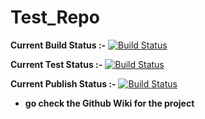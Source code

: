 # Test_Repo
**Current Build Status    :-**
[![Build Status](http://34.217.65.13:8080/buildStatus/icon?job=Develop_Build)](http://34.217.65.13:8080/job/Develop_Build/)

**Current Test Status     :-**
[![Build Status](http://34.217.65.13:8080/buildStatus/icon?job=Develop_Test)](http://34.217.65.13:8080/job/Develop_Test/)

**Current Publish Status  :-**
[![Build Status](http://34.217.65.13:8080/buildStatus/icon?job=Develop_Publish)](http://34.217.65.13:8080/job/Develop_Publish/)

* **go check the Github Wiki for the project**
